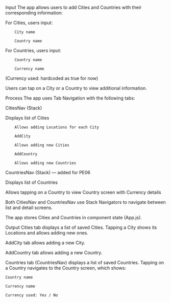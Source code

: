 Input
The app allows users to add Cities and Countries with their corresponding information:

For Cities, users input:

        City name

        Country name

For Countries, users input:

        Country name

        Currency name

(Currency used: hardcoded as true for now)

Users can tap on a City or a Country to view additional information.

Process
The app uses Tab Navigation with the following tabs:

CitiesNav (Stack)

Displays list of Cities

        Allows adding Locations for each City

        AddCity

        Allows adding new Cities

        AddCountry

        Allows adding new Countries

CountriesNav (Stack) — added for PE06

Displays list of Countries

Allows tapping on a Country to view Country screen with Currency details

Both CitiesNav and CountriesNav use Stack Navigators to navigate between list and detail screens.

The app stores Cities and Countries in component state (App.js).

Output
Cities tab displays a list of saved Cities. Tapping a City shows its Locations and allows adding new ones.

AddCity tab allows adding a new City.

AddCountry tab allows adding a new Country.

Countries tab (CountriesNav) displays a list of saved Countries.
Tapping on a Country navigates to the Country screen, which shows:

    Country name

    Currency name

    Currency used: Yes / No